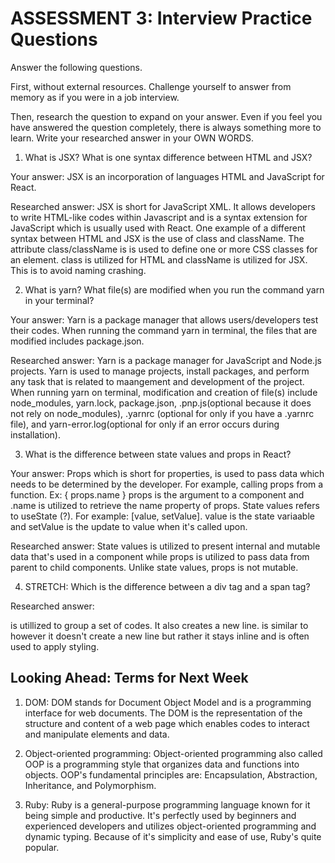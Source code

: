 # ASSESSMENT 3: Interview Practice Questions

Answer the following questions.

First, without external resources. Challenge yourself to answer from memory as if you were in a job interview.

Then, research the question to expand on your answer. Even if you feel you have answered the question completely, there is always something more to learn. Write your researched answer in your OWN WORDS.

1. What is JSX? What is one syntax difference between HTML and JSX?

Your answer: JSX is an incorporation of languages HTML and JavaScript for React. 

Researched answer: JSX is short for JavaScript XML. It allows developers to write HTML-like codes within Javascript and is a syntax extension for JavaScript which is usually used with React. One example of a different syntax between HTML and JSX is the use of class and className. The attribute class/className is is used to define one or more CSS classes for an element. class is utilized for HTML and className is utilized for JSX. This is to avoid naming crashing. 

2. What is yarn? What file(s) are modified when you run the command yarn in your terminal?

Your answer: Yarn is a package manager that allows users/developers test their codes. When running the command yarn in terminal, the files that are modified includes package.json.

Researched answer: Yarn is a package manager for JavaScript and Node.js projects. Yarn is used to manage projects, install packages, and perform any task that is related to maangement and development of the project. When running yarn on terminal, modification and creation of file(s) include node_modules,  yarn.lock, package.json, .pnp.js(optional because it does not rely on node_modules), .yarnrc (optional for only if you have a .yarnrc file), and yarn-error.log(optional for only if an error occurs during installation). 

3. What is the difference between state values and props in React?

Your answer: Props which is short for properties, is used to pass data which needs to be determined by the developer. For example, calling props from a function. Ex: { props.name } props is the argument to a component and .name is utilized to retrieve the name property of props. State values refers to useState (?). For example: [value, setValue]. value is the state variaable and setValue is the update to value when it's called upon. 

Researched answer: State values is utilized to present internal and mutable data that's used in a component while props is utilized to pass data from parent to child components. Unlike state values, props is not mutable. 

4. STRETCH: Which is the difference between a div tag and a span tag?

Researched answer: <div> is utillized to group a set of codes. It also creates a new line. <span> is similar to <div> however it doesn't create a new line  but rather it stays inline and is often used to apply styling. 

## Looking Ahead: Terms for Next Week

1. DOM: DOM stands for Document Object Model and is a programming interface for web documents. The DOM is the representation of the structure and content of a web page which enables codes to interact and manipulate elements and data.

2. Object-oriented programming: Object-oriented programming also called OOP is a programming style that organizes data and functions into objects. OOP's fundamental principles are: Encapsulation, Abstraction, Inheritance, and Polymorphism. 

3. Ruby: Ruby is a general-purpose programming language known for it being simple and productive. It's perfectly used by beginners and experienced developers and utilizes object-oriented programming and dynamic typing. Because of it's simplicity and ease of use, Ruby's quite popular.
